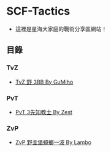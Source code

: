 # SCF-Tactics

+ 這裡是星海大家庭的戰術分享區網站！

## 目錄

### TvZ
+ [TvZ 野 3BB By GuMiho](https://starcraftfamily.github.io/SCF-Tactics/TvZ/3BB/)

### PvT
+ [PvT 3先知教士 By Zest](https://starcraftfamily.github.io/SCF-Tactics/PvT/3OracleAdept/)

### ZvP
+ [ZvP 野主堡蟑螂一波 By Lambo](https://starcraftfamily.github.io/SCF-Tactics/ZvP/RoachRush/)
